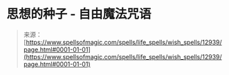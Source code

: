<!--yml

category: 未分类

date: 2024-06-12 18:50:58

-->

# 思想的种子 - 自由魔法咒语

> 来源：[https://www.spellsofmagic.com/spells/life_spells/wish_spells/12939/page.html#0001-01-01](https://www.spellsofmagic.com/spells/life_spells/wish_spells/12939/page.html#0001-01-01)
